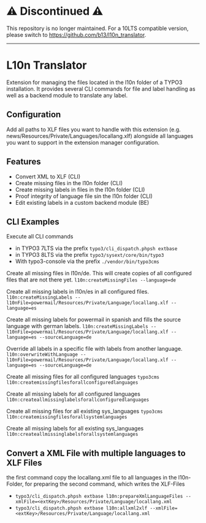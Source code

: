:warning: Discontinued :warning:
==
This repository is no longer maintained. For a 10LTS compatible version, please switch to https://github.com/b13/l10n_translator.

---

L10n Translator
=====

Extension for managing the files located in the l10n folder of a TYPO3 installation. It provides several CLI commands for
file and label handling as well as a backend module to translate any label.

Configuration
----

Add all paths to XLF files you want to handle with this extension (e.g. news/Resources/Private/Languages/locallang.xlf) 
alongside all languages you want to support in the extension manager configuration.

Features
----

* Convert XML to XLF (CLI)
* Create missing files in the l10n folder (CLI)
* Create missing labels in files in the l10n folder (CLI)
* Proof integrity of language file sin the l10n folder (CLI)
* Edit existing labels in a custom backend module (BE)

CLI Examples
----

Execute all CLI commands 

* in TYPO3 7LTS via the prefix `typo3/cli_dispatch.phpsh extbase`
* in TYPO3 8LTS via the prefix `typo3/sysext/core/bin/typo3`
* With typo3-console via the prefix `./vendor/bin/typo3cms`

Create all missing files in l10n/de. This will create copies of all configured files that are not there yet.
`l10n:createMissingFiles --language=de`

Create all missing labels in l10n/es in all configured files.
`l10n:createMissingLabels --l10nFile=powermail/Resources/Private/Language/locallang.xlf --language=es`

Create all missing labels for powermail in spanish and fills the source language with german labels.
`l10n:createMissingLabels --l10nFile=powermail/Resources/Private/Language/locallang.xlf --language=es --sourceLanguage=de`

Override all labels in a specific file with labels from another language.
`l10n:overwriteWithLanguage --l10nFile=powermail/Resources/Private/Language/locallang.xlf --language=es --sourceLanguage=de`

Create all missing files for all configured languages
`typo3cms l10n:createmissingfilesforallconfiguredlanguages`

Create all missing labels for all configured languages
`l10n:createallmissinglabelsforallconfiguredlanguages`

Create all missing files for all existing sys_languages
`typo3cms l10n:createmissingfilesforallsystemlanguages`

Create all missing labels for all existing sys_languages
`l10n:createallmissinglabelsforallsystemlanguages`


Convert a XML File with multiple languages to XLF Files
----

the first command copy the locallang.xml file to all languages in the l10n-Folder, for preparing the second command, which writes the XLF-Files

* `typo3/cli_dispatch.phpsh extbase l10n:prepareXmlLanguageFiles --xmlFile=<extKey>/Resources/Private/Language/locallang.xml`
* `typo3/cli_dispatch.phpsh extbase l10n:allxml2xlf --xmlFile=<extKey>/Resources/Private/Language/locallang.xml`

